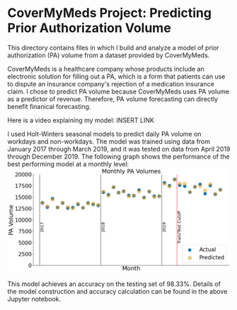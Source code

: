# CoverMyMeds Project: Predicting Prior Authorization Volume

This directory contains files in which I build and analyze a model of prior authorization (PA) volume from a dataset provided by CoverMyMeds.

CoverMyMeds is a healthcare company whose products include an electronic solution for filling out a PA, which is a form that patients can use to dispute an insurance company's rejection of a medication insurance claim. I chose to predict PA volume because CoverMyMeds uses PA volume as a predictor of revenue. Therefore, PA volume forecasting can directly benefit finanical forecasting.

Here is a video explaining my model:
INSERT LINK

I used Holt-Winters seasonal models to predict daily PA volume on workdays and non-workdays. The model was trained using data from January 2017 through March 2019, and it was tested on data from April 2019 through December 2019. The following graph shows the performance of the best performing model at a monthly level:
![](https://raw.githubusercontent.com/LukeAndrejek/covermymeds-project/main/Images/Monthly_PA_Volumes.png)

This model achieves an accuracy on the testing set of 98.33%. Details of the model construction and accuracy calculation can be found in the above Jupyter notebook.
